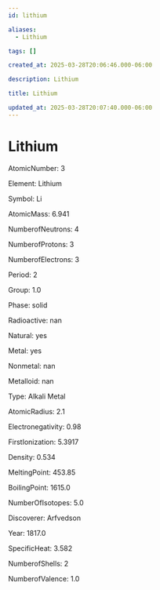 ```yaml
---
id: lithium

aliases:
  - Lithium

tags: []

created_at: 2025-03-28T20:06:46.000-06:00

description: Lithium

title: Lithium

updated_at: 2025-03-28T20:07:40.000-06:00
---
```


# Lithium

AtomicNumber: 3

Element: Lithium

Symbol: Li

AtomicMass: 6.941

NumberofNeutrons: 4

NumberofProtons: 3

NumberofElectrons: 3

Period: 2

Group: 1.0

Phase: solid

Radioactive: nan

Natural: yes

Metal: yes

Nonmetal: nan

Metalloid: nan

Type: Alkali Metal

AtomicRadius: 2.1

Electronegativity: 0.98

FirstIonization: 5.3917

Density: 0.534

MeltingPoint: 453.85

BoilingPoint: 1615.0

NumberOfIsotopes: 5.0

Discoverer: Arfvedson

Year: 1817.0

SpecificHeat: 3.582

NumberofShells: 2

NumberofValence: 1.0
